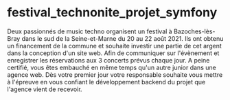 # festival_technonite_projet_symfony


Deux passionnés de music techno organisent un festival à Bazoches-lès-Bray dans le sud de la Seine-et-Marne du 20 au 22 août 2021. 
Ils ont obtenu un financement de la commune et souhaite investir une partie de cet argent dans la conception d'un site web. 
Afin de communiquer sur l'évènement et enregistrer les réservations aux 3 concerts prévus chaque jour. 
A peine certifié, vous êtes embauché en même temps qu'un autre junior dans une agence web. 
Dès votre premier jour votre responsable souhaite vous mettre à l'épreuve en vous confiant le développement backend du projet que l'agence vient de recevoir.

